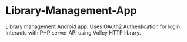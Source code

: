 # Library-Management-App

Library management Android app. Uses OAuth2 Authentication for login. Interacts with PHP server API using Volley HTTP library.
